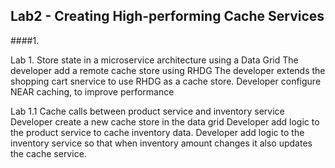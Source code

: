 ## Lab2 - Creating High-performing Cache Services

####1. 


Lab 1. Store state in a microservice architecture using a Data Grid
The developer add a remote cache store using RHDG
The developer extends the shopping cart snervice to use RHDG as a cache store.
Developer configure NEAR caching, to improve performance


Lab 1.1 Cache calls between product service and inventory service
Developer create a new cache store in the data grid
Developer add logic to the product service to cache inventory data.
Developer add logic to the inventory service so that when inventory amount changes it also updates the cache service.
